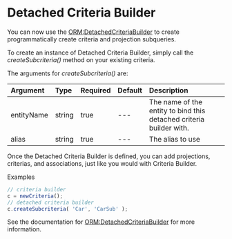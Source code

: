 # Detached Criteria Builder

You can now use the [ORM:DetachedCriteriaBuilder](https://github.com/ColdBox/cbox-cborm/wiki/ORM-Detached-Criteria-Builder) to create programmatically create criteria and projection subqueries.

To create an instance of Detached Criteria Builder, simply call the _createSubcriteria\(\)_ method on your existing criteria.

The arguments for _createSubcriteria\(\)_ are:

| Argument | Type | Required | Default | Description |
| :--- | :--- | :--- | :--- | :--- |
| entityName | string | true | --- | The name of the entity to bind this detached criteria builder with. |
| alias | string | true | --- | The alias to use |

Once the Detached Criteria Builder is defined, you can add projections, criterias, and associations, just like you would with Criteria Builder.

Examples

```javascript
// criteria builder
c = newCriteria();
// detached criteria builder
c.createSubcriteria( 'Car', 'CarSub' );
```

See the documentation for [ORM:DetachedCriteriaBuilder](https://github.com/ColdBox/cbox-cborm/wiki/ORM-Detached-Criteria-Builder) for more information.

